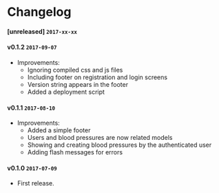 # Changelog

#### [unreleased] `2017-xx-xx`

#### v0.1.2 `2017-09-07`
- Improvements:
  - Ignoring compiled css and js files
  - Including footer on registration and login screens
  - Version string appears in the footer
  - Added a deployment script

#### v0.1.1 `2017-08-10`
- Improvements:
  - Added a simple footer
  - Users and blood pressures are now related models
  - Showing and creating blood pressures by the authenticated user
  - Adding flash messages for errors

#### v0.1.0 `2017-07-09`
- First release.
